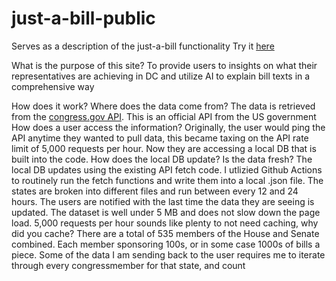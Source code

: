 # just-a-bill-public
Serves as a description of the just-a-bill functionality
Try it [here](https://just-a-bill.netlify.app/)

What is the purpose of this site?
To provide users to insights on what their representatives are achieving in DC and utilize AI to explain bill texts in a comprehensive way

How does it work?
    Where does the data come from?
    The data is retrieved from the [congress.gov API](https://gpo.congress.gov/). This is an official API from the US government
    How does a user access the information?
    Originally, the user would ping the API anytime they wanted to pull data, this became taxing on the API rate limit of 5,000 requests per hour. Now they are accessing a local DB that is built into the code.
    How does the local DB update? Is the data fresh?
    The local DB updates using the existing API fetch code. I utlizied Github Actions to routinely run the fetch functions and write them into a local .json file. The states are broken into different files and run between every 12 and 24 hours. The users are notified         with the last time the data they are seeing is updated. The dataset is well under 5 MB and does not slow down the page load.
    5,000 requests per hour sounds like plenty to not need caching, why did you cache?
    There are a total of 535 members of the House and Senate combined. Each member sponsoring 100s, or in some case 1000s of bills a piece. Some of the data I am sending back to the user requires me to iterate through every congressmember for that state, and count 
    
